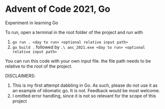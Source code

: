 # Advent of Code 2021, Go
Experiment in learning Go
 
To run, open a terminal in the root folder of the project and run with
1. `go run . <day to run> <optional relative input path>`
2. `go build .` followed by `.\ aoc_2021.exe <day to run> <optional relative input path>`

You can run this code with your own input file. the file path needs to be relative to the root of the project.

 DISCLAIMERS:
 1. This is my first attempt dabbling in Go. As such, please do not use it as an example of idiomatic go. It is not. Feedback would be most welcome.
 2. I omitted error handling, since it is not so relevant for the scope of this project

